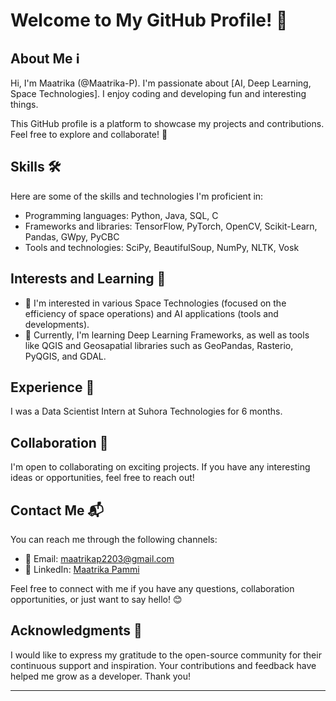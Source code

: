 # Welcome to My GitHub Profile! 👋

## About Me ℹ️
Hi, I'm Maatrika (@Maatrika-P). I'm passionate about [AI, Deep Learning, Space Technologies]. I enjoy coding and developing fun and interesting things.

This GitHub profile is a platform to showcase my projects and contributions. Feel free to explore and collaborate! 🚀

## Skills 🛠️
Here are some of the skills and technologies I'm proficient in:

- Programming languages: Python, Java, SQL, C
- Frameworks and libraries: TensorFlow, PyTorch, OpenCV, Scikit-Learn, Pandas, GWpy, PyCBC
- Tools and technologies: SciPy, BeautifulSoup, NumPy, NLTK, Vosk 

## Interests and Learning 🌟
- 👀 I'm interested in various Space Technologies (focused on the efficiency of space operations) and AI applications (tools and developments).
- 🌱 Currently, I'm learning Deep Learning Frameworks, as well as tools like QGIS and Geosapatial libraries such as GeoPandas, Rasterio, PyQGIS, and GDAL.

## Experience 💼
I was a Data Scientist Intern at Suhora Technologies for 6 months.

## Collaboration 👥
I'm open to collaborating on exciting projects. If you have any interesting ideas or opportunities, feel free to reach out!

## Contact Me 📬
You can reach me through the following channels:

- 📧 Email: maatrikap2203@gmail.com
- 👥 LinkedIn: [Maatrika Pammi](https://www.linkedin.com/in/maatrikapammi/)

Feel free to connect with me if you have any questions, collaboration opportunities, or just want to say hello! 😊

## Acknowledgments 🙏
I would like to express my gratitude to the open-source community for their continuous support and inspiration. Your contributions and feedback have helped me grow as a developer. Thank you!

---
